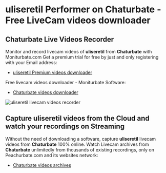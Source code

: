 # uliseretil Performer on Chaturbate - Free LiveCam videos downloader

## Chaturbate Live Videos Recorder

Monitor and record livecam videos of **uliseretil** from **Chaturbate** with Moniturbate.com
Get a premium trial for free by just and only registering with your Email address:
* [uliseretil Premium videos downloader](https://moniturbate.com/request-demo-licence-key.html)

Free livecam videos downloader - Moniturbate Software:
* [Chaturbate videos downloader](https://moniturbate.com/moniturbate-download-software.html)

![uliseretil livecam videos recorder](https://peachurnet.com/templates/moniturbate-software.png)


## Capture uliseretil videos from the Cloud and watch your recordings on Streaming

Without the need of downloading a software, capture **uliseretil** livecam videos from **Chaturbate** 100% online.
Watch Livecam archives from **Chaturbate** unlimitedly from thousands of existing recordings, only on Peachurbate.com and its websites network:
* [Chaturbate videos archives](https://peachurnet.com/)
